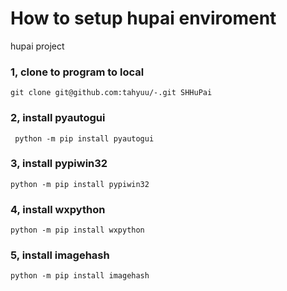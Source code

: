 # How to setup hupai enviroment
hupai project
### 1, clone to program to local
```
git clone git@github.com:tahyuu/-.git SHHuPai
```
### 2, install pyautogui 
```
 python -m pip install pyautogui
```
### 3, install pypiwin32
```
python -m pip install pypiwin32
```
### 4, install wxpython
```
python -m pip install wxpython
```
### 5, install imagehash
```
python -m pip install imagehash
```
